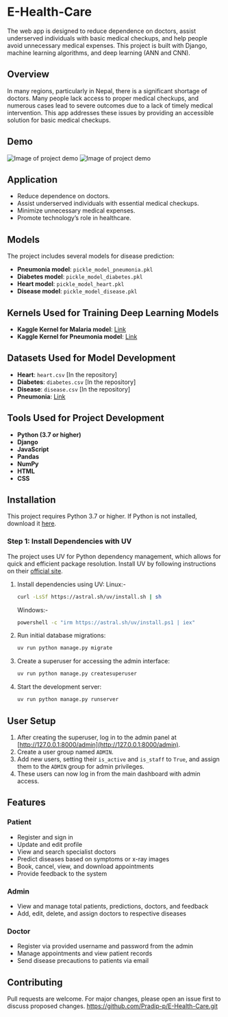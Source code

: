 
# E-Health-Care
The web app is designed to reduce dependence on doctors, assist underserved individuals with basic medical checkups, and help people avoid unnecessary medical expenses. This project is built with Django, machine learning algorithms, and deep learning (ANN and CNN).

## Overview

In many regions, particularly in Nepal, there is a significant shortage of doctors. Many people lack access to proper medical checkups, and numerous cases lead to severe outcomes due to a lack of timely medical intervention. This app addresses these issues by providing an accessible solution for basic medical checkups.

## Demo

![Image of project demo](https://github.com/Pradip-p/E-Health-Care/blob/master/screenshot/Ehealthcare.png)
![Image of project demo](https://github.com/Pradip-p/E-Health-Care/blob/master/screenshot/EhealthCare1.png)

## Application

- Reduce dependence on doctors.
- Assist underserved individuals with essential medical checkups.
- Minimize unnecessary medical expenses.
- Promote technology’s role in healthcare.

## Models

The project includes several models for disease prediction:

- **Pneumonia model**: `pickle_model_pneumonia.pkl`
- **Diabetes model**: `pickle_model_diabetes.pkl`
- **Heart model**: `pickle_model_heart.pkl`
- **Disease model**: `pickle_model_disease.pkl`

## Kernels Used for Training Deep Learning Models

- **Kaggle Kernel for Malaria model**: [Link](https://www.kaggle.com/shobhit18th/malaria-cell)
- **Kaggle Kernel for Pneumonia model**: [Link](https://www.kaggle.com/shobhit18th/keras-nn-x-ray-predict-pneumonia-86-54)

## Datasets Used for Model Development

- **Heart**: `heart.csv` [In the repository]
- **Diabetes**: `diabetes.csv` [In the repository]
- **Disease**: `disease.csv` [In the repository]
- **Pneumonia**: [Link](https://www.kaggle.com/paultimothymooney/chest-xray-pneumonia)

## Tools Used for Project Development

- **Python (3.7 or higher)**
- **Django**
- **JavaScript**
- **Pandas**
- **NumPy**
- **HTML**
- **CSS**

## Installation

This project requires Python 3.7 or higher. If Python is not installed, download it [here](https://www.python.org/downloads/).

### Step 1: Install Dependencies with UV

The project uses UV for Python dependency management, which allows for quick and efficient package resolution. Install UV by following instructions on their [official site](https://astral.sh/blog/uv).

1. Install dependencies using UV:
   Linux:-
   ```bash
   curl -LsSf https://astral.sh/uv/install.sh | sh
   ```
   Windows:-
   ```bash
   powershell -c "irm https://astral.sh/uv/install.ps1 | iex"
   ```

2. Run initial database migrations:
   ```bash
   uv run python manage.py migrate
   ```

3. Create a superuser for accessing the admin interface:
   ```bash
   uv run python manage.py createsuperuser
   ```

4. Start the development server:
   ```bash
   uv run python manage.py runserver
   ```

## User Setup

1. After creating the superuser, log in to the admin panel at [http://127.0.0.1:8000/admin](http://127.0.0.1:8000/admin).
2. Create a user group named `ADMIN`.
3. Add new users, setting their `is_active` and `is_staff` to `True`, and assign them to the `ADMIN` group for admin privileges.
4. These users can now log in from the main dashboard with admin access.

## Features

### Patient

- Register and sign in
- Update and edit profile
- View and search specialist doctors
- Predict diseases based on symptoms or x-ray images
- Book, cancel, view, and download appointments
- Provide feedback to the system

### Admin

- View and manage total patients, predictions, doctors, and feedback
- Add, edit, delete, and assign doctors to respective diseases

### Doctor

- Register via provided username and password from the admin
- Manage appointments and view patient records
- Send disease precautions to patients via email

## Contributing

Pull requests are welcome. For major changes, please open an issue first to discuss proposed changes.
https://github.com/Pradip-p/E-Health-Care.git
